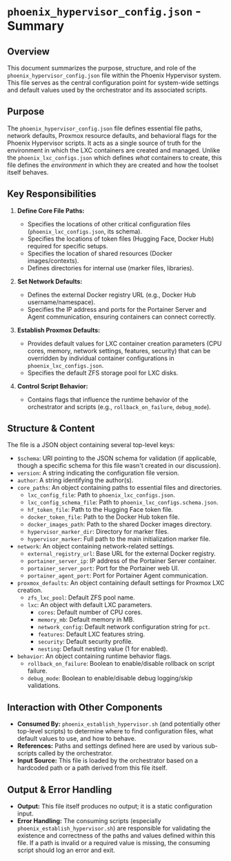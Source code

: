 # `phoenix_hypervisor_config.json` - Summary

## Overview

This document summarizes the purpose, structure, and role of the `phoenix_hypervisor_config.json` file within the Phoenix Hypervisor system. This file serves as the central configuration point for system-wide settings and default values used by the orchestrator and its associated scripts.

## Purpose

The `phoenix_hypervisor_config.json` file defines essential file paths, network defaults, Proxmox resource defaults, and behavioral flags for the Phoenix Hypervisor scripts. It acts as a single source of truth for the environment in which the LXC containers are created and managed. Unlike the `phoenix_lxc_configs.json` which defines *what* containers to create, this file defines the *environment* in which they are created and how the toolset itself behaves.

## Key Responsibilities

1.  **Define Core File Paths:**
    *   Specifies the locations of other critical configuration files (`phoenix_lxc_configs.json`, its schema).
    *   Specifies the locations of token files (Hugging Face, Docker Hub) required for specific setups.
    *   Specifies the location of shared resources (Docker images/contexts).
    *   Defines directories for internal use (marker files, libraries).

2.  **Set Network Defaults:**
    *   Defines the external Docker registry URL (e.g., Docker Hub username/namespace).
    *   Specifies the IP address and ports for the Portainer Server and Agent communication, ensuring containers can connect correctly.

3.  **Establish Proxmox Defaults:**
    *   Provides default values for LXC container creation parameters (CPU cores, memory, network settings, features, security) that can be overridden by individual container configurations in `phoenix_lxc_configs.json`.
    *   Specifies the default ZFS storage pool for LXC disks.

4.  **Control Script Behavior:**
    *   Contains flags that influence the runtime behavior of the orchestrator and scripts (e.g., `rollback_on_failure`, `debug_mode`).

## Structure & Content

The file is a JSON object containing several top-level keys:

*   `$schema`: URI pointing to the JSON schema for validation (if applicable, though a specific schema for this file wasn't created in our discussion).
*   `version`: A string indicating the configuration file version.
*   `author`: A string identifying the author(s).
*   `core_paths`: An object containing paths to essential files and directories.
    *   `lxc_config_file`: Path to `phoenix_lxc_configs.json`.
    *   `lxc_config_schema_file`: Path to `phoenix_lxc_configs.schema.json`.
    *   `hf_token_file`: Path to the Hugging Face token file.
    *   `docker_token_file`: Path to the Docker Hub token file.
    *   `docker_images_path`: Path to the shared Docker images directory.
    *   `hypervisor_marker_dir`: Directory for marker files.
    *   `hypervisor_marker`: Full path to the main initialization marker file.
*   `network`: An object containing network-related settings.
    *   `external_registry_url`: Base URL for the external Docker registry.
    *   `portainer_server_ip`: IP address of the Portainer Server container.
    *   `portainer_server_port`: Port for the Portainer web UI.
    *   `portainer_agent_port`: Port for Portainer Agent communication.
*   `proxmox_defaults`: An object containing default settings for Proxmox LXC creation.
    *   `zfs_lxc_pool`: Default ZFS pool name.
    *   `lxc`: An object with default LXC parameters.
        *   `cores`: Default number of CPU cores.
        *   `memory_mb`: Default memory in MB.
        *   `network_config`: Default network configuration string for `pct`.
        *   `features`: Default LXC features string.
        *   `security`: Default security profile.
        *   `nesting`: Default nesting value (1 for enabled).
*   `behavior`: An object containing runtime behavior flags.
    *   `rollback_on_failure`: Boolean to enable/disable rollback on script failure.
    *   `debug_mode`: Boolean to enable/disable debug logging/skip validations.

## Interaction with Other Components

*   **Consumed By:** `phoenix_establish_hypervisor.sh` (and potentially other top-level scripts) to determine where to find configuration files, what default values to use, and how to behave.
*   **References:** Paths and settings defined here are used by various sub-scripts called by the orchestrator.
*   **Input Source:** This file is loaded by the orchestrator based on a hardcoded path or a path derived from this file itself.

## Output & Error Handling

*   **Output:** This file itself produces no output; it is a static configuration input.
*   **Error Handling:** The consuming scripts (especially `phoenix_establish_hypervisor.sh`) are responsible for validating the existence and correctness of the paths and values defined within this file. If a path is invalid or a required value is missing, the consuming script should log an error and exit.